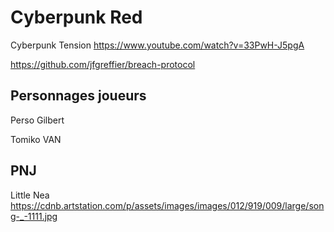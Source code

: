 # Cyberpunk Red

Cyberpunk Tension https://www.youtube.com/watch?v=33PwH-J5pgA

https://github.com/jfgreffier/breach-protocol

## Personnages joueurs
Perso Gilbert

Tomiko VAN

## PNJ
Little Nea https://cdnb.artstation.com/p/assets/images/images/012/919/009/large/song-_-1111.jpg
